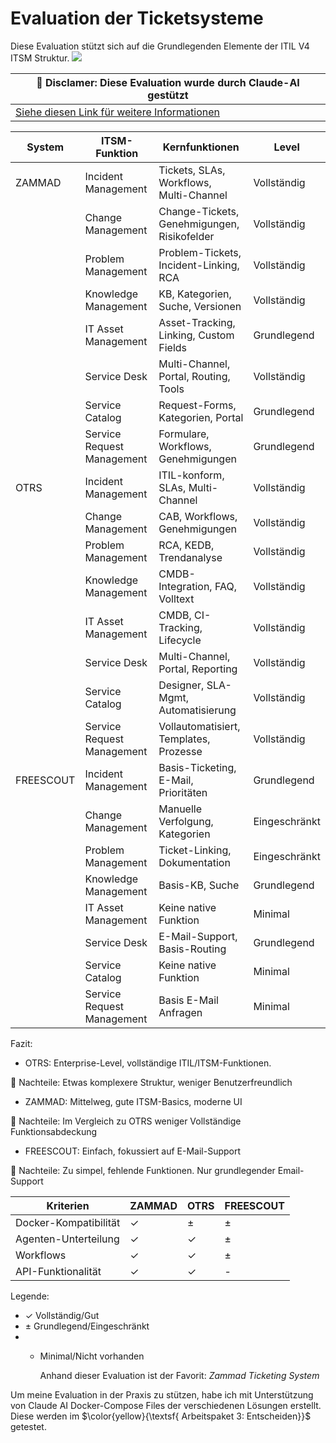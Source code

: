 # Evaluation der Ticketsysteme

Diese Evaluation stützt sich auf die Grundlegenden Elemente der ITIL V4 ITSM Struktur.
![](3_ITSM_Grundlagen.png)

| 🤖 Disclamer: Diese Evaluation wurde durch Claude-AI gestützt          |
| ---------------------------------------------------------------------- |
| [Siehe diesen Link für weitere Informationen](./Quellen_und_Disclamer) |

| System    | ITSM-Funktion              | Kernfunktionen                              | Level         |
| --------- | -------------------------- | ------------------------------------------- | ------------- |
| ZAMMAD    | Incident Management        | Tickets, SLAs, Workflows, Multi-Channel     | Vollständig   |
|           | Change Management          | Change-Tickets, Genehmigungen, Risikofelder | Vollständig   |
|           | Problem Management         | Problem-Tickets, Incident-Linking, RCA      | Vollständig   |
|           | Knowledge Management       | KB, Kategorien, Suche, Versionen            | Vollständig   |
|           | IT Asset Management        | Asset-Tracking, Linking, Custom Fields      | Grundlegend   |
|           | Service Desk               | Multi-Channel, Portal, Routing, Tools       | Vollständig   |
|           | Service Catalog            | Request-Forms, Kategorien, Portal           | Grundlegend   |
|           | Service Request Management | Formulare, Workflows, Genehmigungen         | Grundlegend   |
| OTRS      | Incident Management        | ITIL-konform, SLAs, Multi-Channel           | Vollständig   |
|           | Change Management          | CAB, Workflows, Genehmigungen               | Vollständig   |
|           | Problem Management         | RCA, KEDB, Trendanalyse                     | Vollständig   |
|           | Knowledge Management       | CMDB-Integration, FAQ, Volltext             | Vollständig   |
|           | IT Asset Management        | CMDB, CI-Tracking, Lifecycle                | Vollständig   |
|           | Service Desk               | Multi-Channel, Portal, Reporting            | Vollständig   |
|           | Service Catalog            | Designer, SLA-Mgmt, Automatisierung         | Vollständig   |
|           | Service Request Management | Vollautomatisiert, Templates, Prozesse      | Vollständig   |
| FREESCOUT | Incident Management        | Basis-Ticketing, E-Mail, Prioritäten        | Grundlegend   |
|           | Change Management          | Manuelle Verfolgung, Kategorien             | Eingeschränkt |
|           | Problem Management         | Ticket-Linking, Dokumentation               | Eingeschränkt |
|           | Knowledge Management       | Basis-KB, Suche                             | Grundlegend   |
|           | IT Asset Management        | Keine native Funktion                       | Minimal       |
|           | Service Desk               | E-Mail-Support, Basis-Routing               | Grundlegend   |
|           | Service Catalog            | Keine native Funktion                       | Minimal       |
|           | Service Request Management | Basis E-Mail Anfragen                       | Minimal       |


Fazit:
- OTRS: Enterprise-Level, vollständige ITIL/ITSM-Funktionen.

:small_red_triangle: Nachteile:
Etwas komplexere Struktur, weniger Benutzerfreundlich

- ZAMMAD: Mittelweg, gute ITSM-Basics, moderne UI

:small_red_triangle: Nachteile: Im Vergleich zu OTRS weniger Vollständige Funktionsabdeckung

- FREESCOUT: Einfach, fokussiert auf E-Mail-Support

:small_red_triangle: Nachteile: Zu simpel, fehlende Funktionen. Nur 
grundlegender Email-Support


| Kriterien             | ZAMMAD | OTRS | FREESCOUT |
| --------------------- | ------ | ---- | --------- |
| Docker-Kompatibilität | ✓      | ±    | ±         |
| Agenten-Unterteilung  | ✓      | ✓    | ±         |
| Workflows             | ✓      | ✓    | ±         |
| API-Funktionalität    | ✓      | ✓    | -         |

Legende:
- ✓ Vollständig/Gut
- ± Grundlegend/Eingeschränkt
- - Minimal/Nicht vorhanden

	Anhand dieser Evaluation ist der Favorit: *Zammad Ticketing System*

Um meine Evaluation in der Praxis zu stützen, habe ich mit Unterstützung von Claude AI Docker-Compose Files der verschiedenen Lösungen erstellt. Diese werden im $\color{yellow}{\textsf{ Arbeitspaket 3: Entscheiden}}$ getestet.

